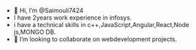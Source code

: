 - 👋 Hi, I’m @Saimouli7424
- I have 2years work experience in infosys.
- i have a technical skills in c++,JavaScript,Angular,React,Node js,MONGO DB.
- 💞️ I’m looking to collaborate on webdevelopment projects.

<!---
Saimouli7424/Saimouli7424 is a ✨ special ✨ repository because its `README.md` (this file) appears on your GitHub profile.
You can click the Preview link to take a look at your changes.
--->
